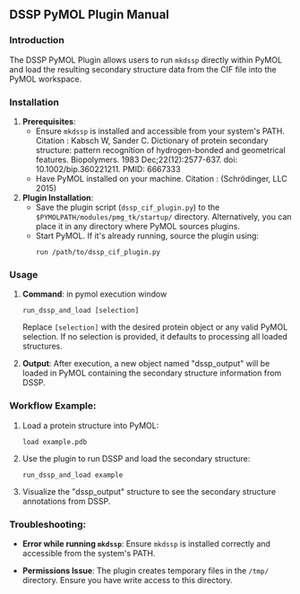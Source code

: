 ## **DSSP PyMOL Plugin Manual**

### **Introduction**

The DSSP PyMOL Plugin allows users to run `mkdssp` directly within PyMOL and load the resulting secondary structure data from the CIF file into the PyMOL workspace.

### **Installation**

1. **Prerequisites**:
   - Ensure `mkdssp` is installed and accessible from your system's PATH.
         Citation :
         Kabsch W, Sander C. Dictionary of protein secondary structure: pattern recognition of hydrogen-bonded and geometrical features. Biopolymers. 1983 Dec;22(12):2577-637. doi: 10.1002/bip.360221211. PMID: 6667333
   - Have PyMOL installed on your machine.
       Citation :
       (Schrödinger, LLC 2015)
2. **Plugin Installation**:
   - Save the plugin script (`dssp_cif_plugin.py`) to the `$PYMOLPATH/modules/pmg_tk/startup/` directory. Alternatively, you can place it in any directory where PyMOL sources plugins.
   - Start PyMOL. If it's already running, source the plugin using:
     ```pml
     run /path/to/dssp_cif_plugin.py
     ```

### **Usage**

1. **Command**: in pymol execution window
   ```pml
   run_dssp_and_load [selection]
   ```
   Replace `[selection]` with the desired protein object or any valid PyMOL selection. If no selection is provided, it defaults to processing all loaded structures.

2. **Output**:
   After execution, a new object named "dssp_output" will be loaded in PyMOL containing the secondary structure information from DSSP.

### **Workflow Example**:

1. Load a protein structure into PyMOL:
   ```pml
   load example.pdb
   ```

2. Use the plugin to run DSSP and load the secondary structure:
   ```pml
   run_dssp_and_load example
   ```

3. Visualize the "dssp_output" structure to see the secondary structure annotations from DSSP.

### **Troubleshooting**:

- **Error while running `mkdssp`**: Ensure `mkdssp` is installed correctly and accessible from the system's PATH.
  
- **Permissions Issue**: The plugin creates temporary files in the `/tmp/` directory. Ensure you have write access to this directory.
